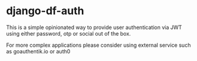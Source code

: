 # django-df-auth

This is a simple opinionated way to provide user authentication via JWT using either password, otp or social out of the
box.

For more complex applications please consider using external service such as goauthentik.io or auth0
